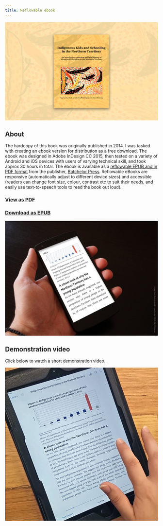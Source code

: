 ```yaml
---
title: Reflowable ebook
---
```


![Cover photo](resources/IKS-portfolio-cover.jpg)

## About
The hardcopy of this book was originally published in 2014. I was tasked with creating an ebook version for distribution as a free download. The ebook was designed in Adobe InDesign CC 2015, then tested on a variety of Android and iOS devices with users of varying technical skill, and took approx 30 hours in total. The ebook is available as a [reflowable EPUB and in PDF format](http://batchelorpress.com/node/290) from the publisher, [Batchelor Press](http://batchelorpress.com/). Reflowable eBooks are responsive (automatically adjust to different device sizes) and accessible (readers can change font size, colour, contrast etc to suit their needs, and easily use text-to-speech tools to read the book out loud).

### [View as PDF](resources/indigenous-kids-schooling-nt.pdf)

### [Download as EPUB](resources/indigenous-kids-schooling-nt.epub)

![ebook mockup](resources/Nexus-5-mockup.jpg)

## Demonstration video

Click below to watch a short demonstration video.

[![ebook demonstration](resources/demoStill.jpg)](https://vimeo.com/180543488?share=copy)
